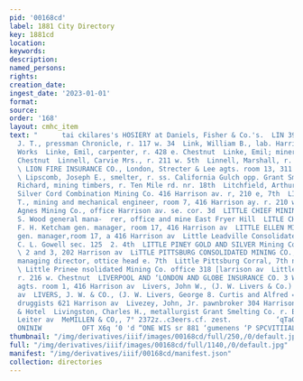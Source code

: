 ```yaml
---
pid: '00168cd'
label: 1881 City Directory
key: 1881cd
location: 
keywords: 
description: 
named_persons: 
rights: 
creation_date: 
ingest_date: '2023-01-01'
format: 
source: 
order: '168'
layout: cmhc_item
text: "      tai ckilares's HOSIERY at Daniels, Fisher & Co.'s.  LIN 391 Liv  Link,
  J. T., pressman Chronicle, r. 117 w. 34  Link, William B., lab. Harrison Reduction
  Works  Linke, Emil, carpenter, r. 428 e. Chestnut  Linke, Emil; miner, r. 428 e.
  Chestnut  Linnell, Carvie Mrs., r. 211 w. 5th  Linnell, Marshall, r. 211 w. 5th
  \ LION FIRE INSURANCE CO., London, Strecter & Lee agts. room 13, 311 Harrison av
  \ Lipscomb, Joseph E., smelter, r. ss. California Gulch opp. Grant Smelter  Liston,
  Richard, mining timbers, r. Ten Mile rd. nr. 18th  Litchfield, Arthur B., manager
  Silver Cord Combination Mining Co. 416 Harrison av. r, 210 e, 7th  LITCHFIELD, CHARLES
  T., mining and mechanical engineer, room 7, 416 Harrison ay. r. 210 w. 9th  Little
  Agnes Mining Co., office Harrison av. se. cor. 3d  LITTLE CHIEF MINING CO., Tingley
  S. Wood general mana-  rer, office and mine East Fryer Hill  LITLE CHIEF, Red Cliff,
  F. H. Ketcham gen. manager, room 17, 416 Harrison av  LITTLE ELLEN MINE, F. H. Ketcham,
  gen. manager,room 17, a 416 Harrison av  Little Leadville Consolidated Mining Co.
  C. L. Gowell sec. 125  2. 4th  LITTLE PINEY GOLD AND SILVER Mining Co. office rooms
  \ 2 and 3, 202 Harrison av  LiTTLE PITTSBURG CONSOLIDATED MINING CO., F. E. Canda
  managing director, ottice head e. 7th  Little Pittsburg Corral, 7th ne. cor. Hazel
  \ Little Prinee nsolidated Mining Co. office 318 [larrison av  Little, R. G., mining,
  r. 216 w. Chestnut  LIVERPOOL AND ‘LONDON AND GLOBE INSURANCE CO. 3 Wilson & Martin,
  agts. room 1, 416 Harrison av  Livers, John W., (J. W. Livers & Co.) 1. 621 Harrison
  av  LIVERS, J. W. & CO., (J. W. Livers, George 8. Curtis and Alfred = Briebois)
  druggists 621 Harrison av  Livezey, John, Jr. pawnbroker 304 Harrison ay. bds. Clarendon
  & Hotel  Livingston, Charles H., metallurgist Grant Smelting Co. r. Bront_  cor.
  Leiter av  MeMILLEN & CO,, 7° 2372z..c3eers.cf. zest.           ‘qTaOT ‘pus YH AW
  ONINIW          OFT X6q ‘0 'd “ONE WIS sr 881 ‘gumenens ‘P SPCVITIIAL 1 'SANh anv“ "
thumbnail: "/img/derivatives/iiif/images/00168cd/full/250,/0/default.jpg"
full: "/img/derivatives/iiif/images/00168cd/full/1140,/0/default.jpg"
manifest: "/img/derivatives/iiif/00168cd/manifest.json"
collection: directories
---
```

